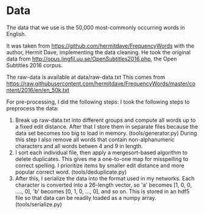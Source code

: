 # Data
The data that we use is the 50,000 most-commonly occurring words in English.

It was taken from https://github.com/hermitdave/FrequencyWords with the author, Hermit Dave, implementing the data cleaning.
He took the original data from http://opus.lingfil.uu.se/OpenSubtitles2016.php, the Open Subtitles 2016 corpus.

The raw-data is available at data/raw-data.txt
This comes from https://raw.githubusercontent.com/hermitdave/FrequencyWords/master/content/2016/en/en_50k.txt

For pre-processing, I did the following steps:
I took the following steps to preprocess the data:
1. Break up raw-data.txt into different groups and compute all words up to a fixed edit distance.
   After that I store them in separate files because the data set becomes too big to load in memory. (tools/generator.py)
   During this step I also remove all words that contain non-alphanumeric characters and all words betwen 4 and 9 in length.
2. I sort each individual file, then apply a mergesort-based algorithm to delete duplicates. This gives me a one-to-one map for
   misspelling to correct spelling. I prioritize items by smaller edit distance and more popular correct word. (tools/deduplicate.py)
3. After this, I serialize the data into the format used in my networks. Each character is converted into a 26-length vector,
   so 'a' becomes [1, 0, 0, ...., 0], 'b' becomes [0, 1, 0, ..., 0], and so on. This is stored in an hdf5 file so that data can
   be readily loaded as a numpy array. (tools/serialize.py)

